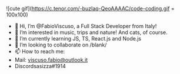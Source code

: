 ![cute gif](https://c.tenor.com/-buzIaq-QeoAAAAC/code-coding.gif = 100x100)

- 👋 Hi, I’m @FabioViscuso, a Full Stack Developer from Italy!
- 👀 I’m interested in music, trips and nature! And cats, of course.
- 🌱 I’m currently learning JS, TS, React.js and Node.js
- 💞️ I’m looking to collaborate on /blank/
- 📫 How to reach me: 
- Mail: viscuso.fabio@outlook.it
- Discordsasizza#1914

<!---
FabioViscuso/FabioViscuso is a ✨ special ✨ repository because its `README.md` (this file) appears on your GitHub profile.
You can click the Preview link to take a look at your changes.
--->
